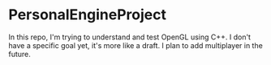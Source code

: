 # PersonalEngineProject
In this repo, I'm trying to understand and test OpenGL using C++. I don't have a specific goal yet, it's more like a draft. I plan to add multiplayer in the future.


